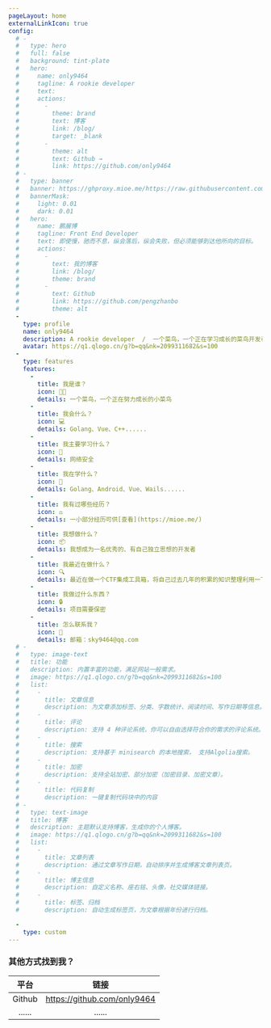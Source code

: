 ```yaml
---
pageLayout: home
externalLinkIcon: true
config:
  # -
  #   type: hero
  #   full: false
  #   background: tint-plate
  #   hero:
  #     name: only9464
  #     tagline: A rookie developer
  #     text: 
  #     actions:
  #       -
  #         theme: brand
  #         text: 博客
  #         link: /blog/
  #         target: _blank
  #       -
  #         theme: alt
  #         text: Github →
  #         link: https://github.com/only9464
  # -
  #   type: banner
  #   banner: https://ghproxy.mioe.me/https://raw.githubusercontent.com/only9464/only9464.github.io/refs/heads/gh-pages/img/background.jpg
  #   bannerMask:
  #     light: 0.01
  #     dark: 0.01
  #   hero:
  #     name: 鹏展博
  #     tagline: Front End Developer
  #     text: 即使慢，驰而不息，纵会落后，纵会失败，但必须能够到达他所向的目标。
  #     actions:
  #       -
  #         text: 我的博客
  #         link: /blog/
  #         theme: brand
  #       -
  #         text: Github
  #         link: https://github.com/pengzhanbo
  #         theme: alt
  -
    type: profile
    name: only9464
    description: A rookie developer  /  一个菜鸟，一个正在学习成长的菜鸟开发者
    avatar: https://q1.qlogo.cn/g?b=qq&nk=2099311682&s=100
  -
    type: features
    features:
      -
        title: 我是谁？
        icon: 👨‍💻
        details: 一个菜鸟，一个正在努力成长的小菜鸟
      -
        title: 我会什么？
        icon: 💻
        details: Golang、Vue、C++......
      -
        title: 我主要学习什么？
        icon: 📖
        details: 网络安全
      -
        title: 我在学什么？
        icon: 🚀
        details: Golang、Android、Vue、Wails......
      -
        title: 我有过哪些经历？
        icon: ⚖
        details: 一小部分经历可供[查看](https://mioe.me/)
      -
        title: 我想做什么？
        icon: 📦
        details: 我想成为一名优秀的、有自己独立思想的开发者
      -
        title: 我最近在做什么？
        icon: 🔍
        details: 最近在做一个CTF集成工具箱，将自己过去几年的积累的知识整理利用一下，不想局限于一个脚本小子的身份（可以看我的Github仓库）
      -
        title: 我做过什么东西？
        icon: 🔒
        details: 项目需要保密
      -
        title: 怎么联系我？
        icon: 📝
        details: 邮箱：sky9464@qq.com
  # -
  #   type: image-text
  #   title: 功能
  #   description: 内置丰富的功能，满足网站一般需求。
  #   image: https://q1.qlogo.cn/g?b=qq&nk=2099311682&s=100
  #   list:
  #     -
  #       title: 文章信息
  #       description: 为文章添加标签、分类、字数统计、阅读时间、写作日期等信息。
  #     -
  #       title: 评论
  #       description: 支持 4 种评论系统，你可以自由选择符合你的需求的评论系统。
  #     -
  #       title: 搜索
  #       description: 支持基于 minisearch 的本地搜索， 支持Algolia搜索。
  #     -
  #       title: 加密
  #       description: 支持全站加密、部分加密（加密目录、加密文章）。
  #     -
  #       title: 代码复制
  #       description: 一键复制代码块中的内容
  # -
  #   type: text-image
  #   title: 博客
  #   description: 主题默认支持博客，生成你的个人博客。
  #   image: https://q1.qlogo.cn/g?b=qq&nk=2099311682&s=100
  #   list:
  #     -
  #       title: 文章列表
  #       description: 通过文章写作日期，自动排序并生成博客文章列表页。
  #     -
  #       title: 博主信息
  #       description: 自定义名称、座右铭、头像，社交媒体链接。
  #     -
  #       title: 标签、归档
  #       description: 自动生成标签页，为文章根据年份进行归档。

  -
    type: custom
---
```


### 其他方式找到我？

|      平台     |             链接             | 
| :-----------: |         :-----------:       | 
|     Github    | https://github.com/only9464 | 
|     ......    |             ......          |